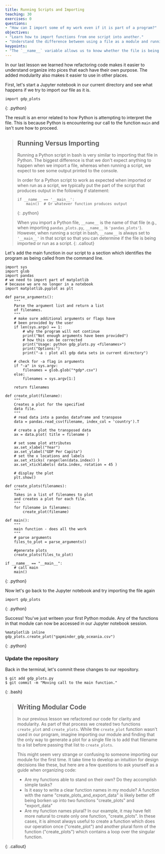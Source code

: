 ```yaml
---
title: Running Scripts and Importing
teaching: 30
exercises: 0
questions:
- "How can I import some of my work even if it is part of a program?"
objectives:
- "Learn how to import functions from one script into another."
- "Understand the difference between using a file as a module and running it as a script or program."
keypoints:
- "The `__name__` variable allows us to know whether the file is being imported or run as a script."
---
```


In our last lesson we learned how refactoring code makes it easier to understand
organize into pices that each have their own purpose. The added modularity also makes
it easier to use in other places.

First, let's start a Jupyter notebook in our current directory
and see what happens if we try to import our file as it is.

~~~
import gdp_plots
~~~
{: .python}

The result is an error related to how Python is attempting to interpret
the file. This is because Python is encountering our call to the function
`main` and isn't sure how to proceed.

> ## Running Versus Importing
>
> Running a Python script in bash is very similar to
> importing that file in Python.
> The biggest difference is that we don't expect anything
> to happen when we import a file,
> whereas when running a script, we expect to see some
> output printed to the console.
>
> In order for a Python script to work as expected
> when imported or when run as a script,
> we typically put the part of the script
> that produces output in the following if statement:
>
> ~~~
> if __name__ == '__main__':
>     main()  # Or whatever function produces output
> ~~~
> {: .python}
>
> When you import a Python file, `__name__` is the name
> of that file (e.g., when importing `pandas_plots.py`,
> `__name__` is `'pandas_plots'`). However, when running a
> script in bash, `__name__` is always set to `'__main__'`
> in that script so that you can determine if the file
> is being imported or run as a script.
{: .callout}

Let's add the main function in our script to a section which identifies the program
as being called from the command line.

~~~
import sys
import glob
import pandas
# we need to import part of matplotlib
# because we are no longer in a notebook
import matplotlib.pyplot as plt

def parse_arguments():
    """
    Parse the argument list and return a list
    of filenames.
    """
    # make sure additional arguments or flags have
    # been provided by the user
    if len(sys.argv) == 1:
        # why the program will not continue
        print("Not enough arguments have been provided")
        # how this can be corrected
        print("Usage: python gdp_plots.py <filenames>")
        print("Options:")
        print("-a : plot all gdp data sets in current directory")

    # check for -a flag in arguments
    if "-a" in sys.argv:
        filenames = glob.glob("*gdp*.csv")
    else:
        filenames = sys.argv[1:]

    return filenames

def create_plot(filename):
    """
    Creates a plot for the specified
    data file.
    """
    # read data into a pandas dataframe and transpose
    data = pandas.read_csv(filename, index_col = 'country').T
    
    # create a plot the transposed data
    ax = data.plot( title = filename )
    
    # set some plot attributes
    ax.set_xlabel("Year")
    ax.set_ylabel("GDP Per Capita")
    # set the x locations and labels
    ax.set_xticks( range(len(data.index)) )
    ax.set_xticklabels( data.index, rotation = 45 )
    
    # display the plot
    plt.show()

def create_plots(filenames):
    """
    Takes in a list of filenames to plot
    and creates a plot for each file.
    """
    for filename in filenames:
        create_plot(filename)

def main():
    """
    main function - does all the work        
    """
    # parse arguments
    files_to_plot = parse_arguments()

    #generate plots
    create_plots(files_to_plot)

if __name__ == "__main__":
    # call main
    main()
~~~
{: .python}

Now let's go back to the Jupyter notebook and try importing the file again

~~~
import gdp_plots
~~~
{: .python}

Success! You've just writeen your first Python module. Any of the functions in that module can now be accessed in our Jupyter notebook session.

~~~
%matplotlib inline
gdp_plots.create_plot("gapminder_gdp_oceania.csv")
~~~
{: .python}

### Update the repository

Back in the terminal, let's commit these changes to our repository.

~~~
$ git add gdp_plots.py
$ git commit -m "Moving call to the main function."
~~~
{: .bash}

> ## Writing Modular Code
> In our previous lesson we refactored our code for clarity and modularity.
> As part of that process we created two functions `create_plot` and `create_plots`.
> While the `create_plot` function wasn't used in our program, imagine importing our
> module and finding that the only way to generate a plot for a single file
> is to add that filename to a list before passing that list to `create_plots`.
>
> This might seem very strange or confusing to someone importing our module
> for the first time. It take time to develop an intuition for design decisions like
> these, but here are a few questions to ask yourself as a guide when organizing code: 
>
>   - Are my functions able to stand on their own? Do they accomplish simple tasks?
>   - Is it easy to write a clear function names in my module?
>     A function with the name "create_plots_and_export_data" is likely better
>     off being borken up into two functions "create_plots" and "export_data"
>   - Are my function names plural?
>      In our example, it may have felt more natural to create only one function,
>      "create_plots". In these cases, it is almost always useful to create a
>      function which does our operation once ("create_plot") and another plural
>      form of the function ("create_plots") which contains a loop over the
>      singular function.
>
{: .callout}